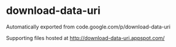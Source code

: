 # download-data-uri
Automatically exported from code.google.com/p/download-data-uri

Supporting files hosted at http://download-data-uri.appspot.com/

